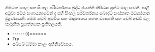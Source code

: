තිපිටක පෙළ සහ සිංහල පරිවර්තනය බුද්ධ ජයන්ති තිපිටක ග්‍රන්ථ මාලාවෙනි. පාළි අටුවා ඡට්ඨ සංගායනාවෙන් ද එහි සිංහල පරිවර්තනය බෞද්ධ සංස්කෘත මධ්‍යස්ථාන මුද්‍රණයෙනි.
මෙම වෙබ් අඩවිය සහ මෘදුකාංගය පහත ව්‍යාපෘති සහ වෙබ් අඩවි වල සාමුහික ප්‍රයත්නයක ප්‍රතිඵලයකි.

- -------))======
- Try
- සබ්බේ ධම්මා නාලං අභිනිවේසාය.
